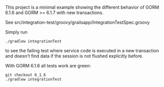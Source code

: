 
This project is a minimal example showing the different behavior of GORM 6.1.6 and GORM >= 6.1.7 with new transactions.

See src/integration-test/groovy/grailsapp/IntegrationTestSpec.groovy

Simply run
```
./gradlew integrationTest
```
to see the failing test where service code is executed in a new transaction and doesn't find data if the session is not flushed explicitly before.

With GORM 6.1.6 all tests work are green:
```
git checkout 6_1_6
./gradlew integrationTest
```

